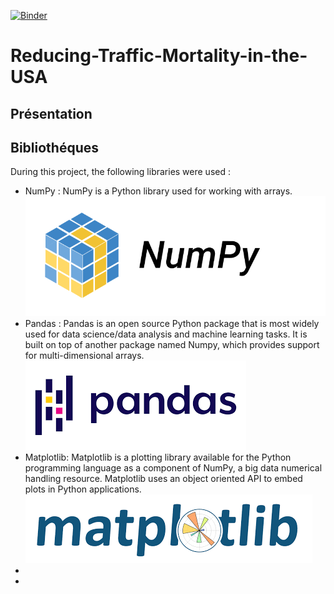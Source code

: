 [![Binder](https://mybinder.org/badge_logo.svg)](https://mybinder.org/v2/gh/ghassenhlaoui/Reducing-Traffic-Mortality-in-the-USA/HEAD)
# Reducing-Traffic-Mortality-in-the-USA

## Présentation

## Bibliothéques
During this project, the following libraries were used :
<ul>
<li>NumPy : NumPy is a Python library used for working with arrays.
<img src="images/numpy.png"></li>

<li>Pandas : Pandas is an open source Python package that is most widely used for data science/data analysis and machine learning tasks. It is built on top of another package named Numpy, which provides support for multi-dimensional arrays.
<img src="images/pandas.png"></li>

<li>Matplotlib: Matplotlib is a plotting library available for the Python programming language as a component of NumPy, a big data numerical handling resource. Matplotlib uses an object oriented API to embed plots in Python applications.
<img src="images/matplotlib.png"></li>


<li></li>
<li></li>
</ul>